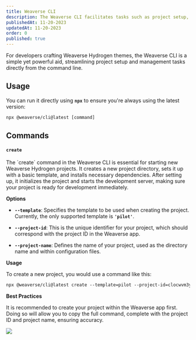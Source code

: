 ```yaml
---
title: Weaverse CLI
description: The Weaverse CLI facilitates tasks such as project setup, theme scaffolding, and other common developer operations.
publishedAt: 11-20-2023
updatedAt: 11-20-2023
order: 0
published: true
---
```


For developers crafting Weaverse Hydrogen themes, the Weaverse CLI is a simple yet powerful aid, streamlining project
setup and management tasks directly from the command line.

Usage
-----

You can run it directly using **`npx`** to ensure you're always using the latest version:

```txt data-line-numbers=false
npx @weaverse/cli@latest [command]
```

Commands
--------

#### `create`

The \`create\` command in the Weaverse CLI is essential for starting new Weaverse Hydrogen projects. It creates a new
project directory, sets it up with a basic template, and installs necessary dependencies. After setting up, it
initializes the project and starts the development server, making sure your project is ready for development
immediately.

**Options**

* **`--template`**: Specifies the template to be used when creating the project. Currently, the only supported template
  is **`'pilot'`**.

* **`--project-id`**: This is the unique identifier for your project, which should correspond with the project ID in the
  Weaverse app.

* **`--project-name`**: Defines the name of your project, used as the directory name and within configuration files.

**Usage**

To create a new project, you would use a command like this:

```txt data-line-numbers=false
npx @weaverse/cli@latest create --template=pilot --project-id=clocwvm3y08j2r79n3c44uhjh --project-name=my-hydrogen-storefront
```

**Best Practices**

It is recommended to create your project within the Weaverse app first. Doing so will allow you to copy the full
command, complete with the project ID and project name, ensuring accuracy.

![](https://downloads.intercomcdn.com/i/o/848671954/f560c61a70f6c75f88567e78/image.png)
